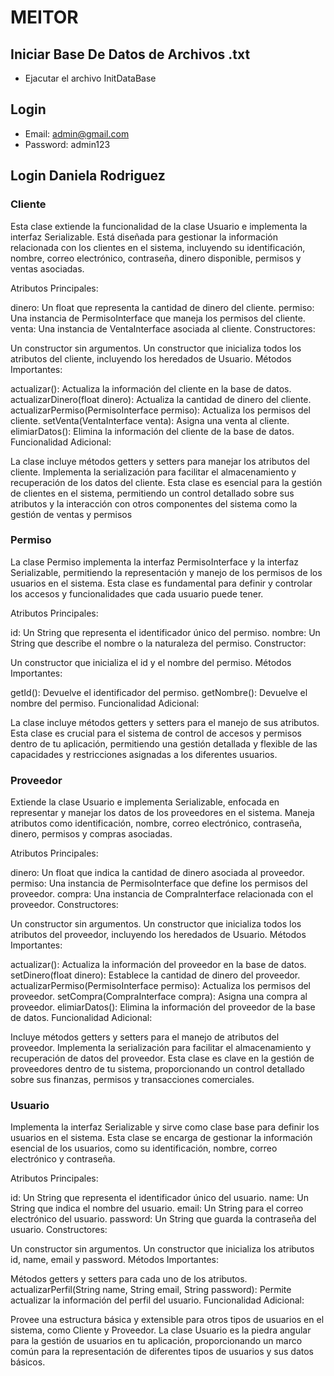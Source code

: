 # MEITOR

## Iniciar Base De Datos de Archivos .txt
- Ejacutar el archivo InitDataBase 

## Login
- Email: admin@gmail.com 
- Password: admin123

## Login Daniela Rodriguez

### Cliente

Esta clase extiende la funcionalidad de la clase Usuario e implementa la interfaz Serializable. Está diseñada para gestionar la información relacionada con los clientes en el sistema, incluyendo su identificación, nombre, correo electrónico, contraseña, dinero disponible, permisos y ventas asociadas.

Atributos Principales:

dinero: Un float que representa la cantidad de dinero del cliente.
permiso: Una instancia de PermisoInterface que maneja los permisos del cliente.
venta: Una instancia de VentaInterface asociada al cliente.
Constructores:

Un constructor sin argumentos.
Un constructor que inicializa todos los atributos del cliente, incluyendo los heredados de Usuario.
Métodos Importantes:

actualizar(): Actualiza la información del cliente en la base de datos.
actualizarDinero(float dinero): Actualiza la cantidad de dinero del cliente.
actualizarPermiso(PermisoInterface permiso): Actualiza los permisos del cliente.
setVenta(VentaInterface venta): Asigna una venta al cliente.
elimiarDatos(): Elimina la información del cliente de la base de datos.
Funcionalidad Adicional:

La clase incluye métodos getters y setters para manejar los atributos del cliente.
Implementa la serialización para facilitar el almacenamiento y recuperación de los datos del cliente.
Esta clase es esencial para la gestión de clientes en el sistema, permitiendo un control detallado sobre sus atributos y la interacción con otros componentes del sistema como la gestión de ventas y permisos

### Permiso

 La clase Permiso implementa la interfaz PermisoInterface y la interfaz Serializable, permitiendo la representación y manejo de los permisos de los usuarios en el sistema. Esta clase es fundamental para definir y controlar los accesos y funcionalidades que cada usuario puede tener.

Atributos Principales:

id: Un String que representa el identificador único del permiso.
nombre: Un String que describe el nombre o la naturaleza del permiso.
Constructor:

Un constructor que inicializa el id y el nombre del permiso.
Métodos Importantes:

getId(): Devuelve el identificador del permiso.
getNombre(): Devuelve el nombre del permiso.
Funcionalidad Adicional:

La clase incluye métodos getters y setters para el manejo de sus atributos.
Esta clase es crucial para el sistema de control de accesos y permisos dentro de tu aplicación, permitiendo una gestión detallada y flexible de las capacidades y restricciones asignadas a los diferentes usuarios.

### Proveedor

Extiende la clase Usuario e implementa Serializable, enfocada en representar y manejar los datos de los proveedores en el sistema. Maneja atributos como identificación, nombre, correo electrónico, contraseña, dinero, permisos y compras asociadas.

Atributos Principales:

dinero: Un float que indica la cantidad de dinero asociada al proveedor.
permiso: Una instancia de PermisoInterface que define los permisos del proveedor.
compra: Una instancia de CompraInterface relacionada con el proveedor.
Constructores:

Un constructor sin argumentos.
Un constructor que inicializa todos los atributos del proveedor, incluyendo los heredados de Usuario.
Métodos Importantes:

actualizar(): Actualiza la información del proveedor en la base de datos.
setDinero(float dinero): Establece la cantidad de dinero del proveedor.
actualizarPermiso(PermisoInterface permiso): Actualiza los permisos del proveedor.
setCompra(CompraInterface compra): Asigna una compra al proveedor.
elimiarDatos(): Elimina la información del proveedor de la base de datos.
Funcionalidad Adicional:

Incluye métodos getters y setters para el manejo de atributos del proveedor.
Implementa la serialización para facilitar el almacenamiento y recuperación de datos del proveedor.
Esta clase es clave en la gestión de proveedores dentro de tu sistema, proporcionando un control detallado sobre sus finanzas, permisos y transacciones comerciales.

### Usuario

Implementa la interfaz Serializable y sirve como clase base para definir los usuarios en el sistema. Esta clase se encarga de gestionar la información esencial de los usuarios, como su identificación, nombre, correo electrónico y contraseña.

Atributos Principales:

id: Un String que representa el identificador único del usuario.
name: Un String que indica el nombre del usuario.
email: Un String para el correo electrónico del usuario.
password: Un String que guarda la contraseña del usuario.
Constructores:

Un constructor sin argumentos.
Un constructor que inicializa los atributos id, name, email y password.
Métodos Importantes:

Métodos getters y setters para cada uno de los atributos.
actualizarPerfil(String name, String email, String password): Permite actualizar la información del perfil del usuario.
Funcionalidad Adicional:

Provee una estructura básica y extensible para otros tipos de usuarios en el sistema, como Cliente y Proveedor.
La clase Usuario es la piedra angular para la gestión de usuarios en tu aplicación, proporcionando un marco común para la representación de diferentes tipos de usuarios y sus datos básicos.




